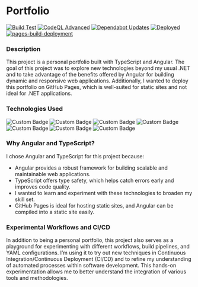 # Portfolio 
[![Build Test](https://github.com/Carpenteri1/Portfolio/actions/workflows/build_test.yml/badge.svg)](https://github.com/Carpenteri1/Portfolio/actions/workflows/build_test.yml)
[![CodeQL Advanced](https://github.com/Carpenteri1/Portfolio/actions/workflows/codeql.yml/badge.svg)](https://github.com/Carpenteri1/Portfolio/actions/workflows/codeql.yml)
[![Dependabot Updates](https://github.com/Carpenteri1/Portfolio/actions/workflows/dependabot/dependabot-updates/badge.svg)](https://github.com/Carpenteri1/Portfolio/actions/workflows/dependabot/dependabot-updates)
[![Deployed](https://github.com/Carpenteri1/Portfolio/actions/workflows/build_execute_deploy.yml/badge.svg)](https://github.com/Carpenteri1/Portfolio/actions/workflows/build_execute_deploy.yml)
[![pages-build-deployment](https://github.com/Carpenteri1/Portfolio/actions/workflows/pages/pages-build-deployment/badge.svg)](https://github.com/Carpenteri1/Portfolio/actions/workflows/pages/pages-build-deployment)

### Description

This project is a personal portfolio built with TypeScript and Angular. 
The goal of this project was to explore new technologies beyond my usual 
.NET and to take advantage of the benefits offered by Angular for building dynamic and responsive web applications. 
Additionally, I wanted to deploy this portfolio on GitHub Pages, which is well-suited for static sites and not ideal for .NET applications.

 ### Technologies Used
 ![Custom Badge](https://img.shields.io/badge/TypeScript-blue)
 ![Custom Badge](https://img.shields.io/badge/Angular-red)
 ![Custom Badge](https://img.shields.io/badge/HTML5-orange)
 ![Custom Badge](https://img.shields.io/badge/CSS-Yellow)
 ![Custom Badge](https://img.shields.io/badge/Bootstrap-purple)
 ![Custom Badge](https://img.shields.io/badge/NPM-green)
 ![Custom Badge](https://img.shields.io/badge/Yaml-brown)

### Why Angular and TypeScript?

I chose Angular and TypeScript for this project because:

- Angular provides a robust framework for building scalable and maintainable web applications.
- TypeScript offers type safety, which helps catch errors early and improves code quality.
- I wanted to learn and experiment with these technologies to broaden my skill set.
- GitHub Pages is ideal for hosting static sites, and Angular can be compiled into a static site easily.


### Experimental Workflows and CI/CD

In addition to being a personal portfolio, this project also serves as a playground for experimenting with different workflows, build pipelines, and YAML configurations. I’m using it to try out new techniques in Continuous Integration/Continuous Deployment (CI/CD) and to refine my understanding of automated processes within software development. This hands-on experimentation allows me to better understand the integration of various tools and methodologies.


